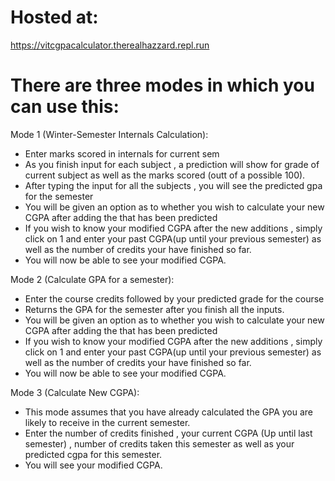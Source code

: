 # Hosted at:
https://vitcgpacalculator.therealhazzard.repl.run

# There are three modes in which you can use this:

Mode 1 (Winter-Semester Internals Calculation):
- Enter marks scored in internals for current sem
- As you finish input for each subject , a prediction will show for grade of current subject as well as the marks scored (outt of a possible 100).
- After typing the input for all the subjects , you will see the predicted gpa for the semester
- You will be given an option as to whether you wish to calculate your new CGPA after adding the that has been predicted
- If you wish to know your modified CGPA after the new additions , simply click on 1 and enter your past CGPA(up until your previous semester) as well as the number of credits your have finished so far.
- You will now be able to see your modified CGPA.

Mode 2 (Calculate GPA for a semester):

- Enter the course credits followed by your predicted grade for the course
- Returns the GPA for the semester after you finish all the inputs.
- You will be given an option as to whether you wish to calculate your new CGPA after adding the that has been predicted
- If you wish to know your modified CGPA after the new additions , simply click on 1 and enter your past CGPA(up until your previous semester) as well as the number of credits your have finished so far.
- You will now be able to see your modified CGPA.

Mode 3 (Calculate New CGPA):

- This mode assumes that you have already calculated the GPA you are likely to receive in the current semester.
- Enter the number of credits finished , your current CGPA (Up until last semester) , number of credits taken this semester as well as your predicted cgpa for this semester.
- You will see your modified CGPA.
